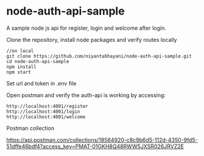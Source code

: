 # node-auth-api-sample

A sample node js api for register, login and welcome after login.

Clone the repository, install node packages and verify routes locally

```
//on local
git clone https://github.com/niyantabhayani/node-auth-api-sample.git
cd node-auth-api-sample
npm install
npm start
```

Set url and token in .env file

Open postman and verify the auth-api is working by accessing:

```
http://localhost:4001/register
http://localhost:4001/login
http://localhost:4001/welcome
```

Postman collection 

https://api.postman.com/collections/18584920-c8c9b6d5-112d-4350-9fd5-51dffe46bdf4?access_key=PMAT-01GKH8Q48RWW5JXSR026JRVZ2E
